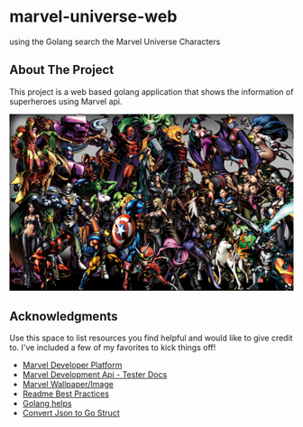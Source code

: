<div id="top"></div>
<!--
*** Thanks for checking out this project developed using golang integrated with Marvel Universe. If you have a suggestion
*** that would make this better, please fork the repo and create a pull request
*** or simply open an issue with the tag "enhancement".
*** Don't forget to give the project a star!
*** Thanks again! Now go create something AMAZING! :D
-->

# marvel-universe-web
using the Golang search the Marvel Universe Characters
</br>

<!-- ABOUT THE PROJECT -->
## About The Project
This project is a web based golang application that shows the information of superheroes using Marvel api.

![Marvel](assets/all-characters.jpg)
</br>

<!-- ACKNOWLEDGMENTS -->
## Acknowledgments

Use this space to list resources you find helpful and would like to give credit to. I've included a few of my favorites to kick things off!

* [Marvel Developer Platform](https://developer.marvel.com/)
* [Marvel Development Api - Tester Docs](https://developer.marvel.com/docs)
* [Marvel Wallpaper/Image](https://wallpaperaccess.com/4k-marvel)
* [Readme Best Practices](https://github.com/othneildrew/Best-README-Template)
* [Golang helps](https://hackersandslackers.com/create-your-first-golang-app/)
* [Convert Json to Go Struct](https://mholt.github.io/json-to-go/)